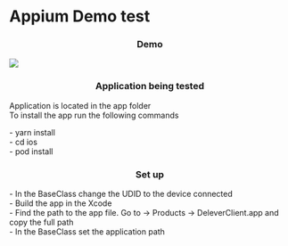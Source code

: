 # Appium Demo test 

<h3 align="center"> Demo </h3>
<img src="https://github.com/jakhongirruziev/AppiumDemo.git/other/demo.gif">

<h3 align="center"> Application being tested  </h3>
<p>
Application is located in the app folder  <br>
To install the app run the following commands  
</p>
<p>  
- yarn install <br> 
- cd ios <br>
- pod install 
</p>

<h3 align="center"> Set up </h3>
<p>
- In the BaseClass change the UDID to the device connected   <br>
- Build the app in the Xcode <br>
- Find the path to the app file. Go to -> Products -> DeleverClient.app and copy the full path  <br> 
- In the BaseClass set the application path
</p>
